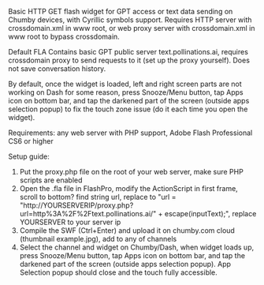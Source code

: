 Basic HTTP GET flash widget for GPT access or text data sending on Chumby devices, with Cyrillic symbols support. Requires HTTP server with crossdomain.xml in www root, or web proxy server with crossdomain.xml in www root to bypass crossdomain.

Default FLA Contains basic GPT public server text.pollinations.ai, requires crossdomain proxy to send requests to it (set up the proxy yourself).
Does not save conversation history.

By default, once the widget is loaded, left and right screen parts are not working on Dash for some reason, press Snooze/Menu button, tap Apps icon on bottom bar, and tap the darkened part of the screen (outside apps selection popup) to fix the touch zone issue (do it each time you open the widget).

Requirements: any web server with PHP support, Adobe Flash Professional CS6 or higher


Setup guide:
1) Put the proxy.php file on the root of your web server, make sure PHP scripts are enabled
2) Open the .fla file in FlashPro, modify the ActionScript in first frame, scroll to bottom? find string url, replace to "url = "http://YOURSERVERIP/proxy.php?url=http%3A%2F%2Ftext.pollinations.ai/" + escape(inputText);", replace YOURSERVER to your server ip
3) Compile the SWF (Ctrl+Enter) and upload it on chumby.com cloud (thumbnail example.jpg), add to any of channels
4) Select the channel and widget on Chumby/Dash, when widget loads up, press Snooze/Menu button, tap Apps icon on bottom bar, and tap the darkened part of the screen (outside apps selection popup). App Selection popup should close and the touch fully accessible.
